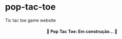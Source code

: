 # pop-tac-toe
Tic tac toe game website 
<h4 align="center"> 
	🚧  Pop Tac Toe: Em construção...  🚧
</h4>
